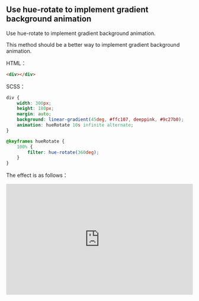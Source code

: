 ## Use hue-rotate to implement gradient background animation

Use hue-rotate to implement gradient background animation.

This method should be a better way to implement gradient background animation.

HTML：

```HTML
<div></div>
```

SCSS：
```scss
div {
    width: 300px;
    height: 180px;
    margin: auto;
    background: linear-gradient(45deg, #ffc107, deeppink, #9c27b0);
    animation: hueRotate 10s infinite alternate;
}

@keyframes hueRotate {
    100% {
        filter: hue-rotate(360deg);
    }
}
```

The effect is as follows：

<iframe height="300" style="width: 100%;" scrolling="no" title="filter-hue-rotate-color" src="https://codepen.io/dvha/embed/MWZBqEK?default-tab=html%2Cresult" frameborder="no" loading="lazy" allowtransparency="true" allowfullscreen="true">
  See the Pen <a href="https://codepen.io/dvha/pen/MWZBqEK">
  filter-hue-rotate-color</a> by HaDV (<a href="https://codepen.io/dvha">@dvha</a>)
  on <a href="https://codepen.io">CodePen</a>.
</iframe>